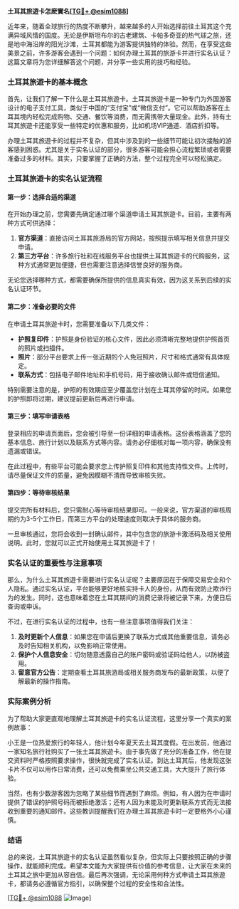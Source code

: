 **土耳其旅遊卡怎麽實名[[TG💪+ @esim1088](https://t.me/s/esim1088)]**

近年来，随着全球旅行的热度不断攀升，越来越多的人开始选择前往土耳其这个充满异域风情的国度。无论是伊斯坦布尔的古老建筑、卡帕多奇亚的热气球之旅，还是地中海沿岸的阳光沙滩，土耳其都能为游客提供独特的体验。然而，在享受这些美景之前，许多游客会遇到一个问题：如何办理土耳其的旅游卡并进行实名认证？这篇文章将为您详细解答这个问题，并分享一些实用的技巧和经验。

### 土耳其旅遊卡的基本概念

首先，让我们了解一下什么是土耳其旅遊卡。土耳其旅遊卡是一种专门为外国游客设计的电子支付工具，类似于中国的“支付宝”或“微信支付”。它可以帮助游客在土耳其境内轻松完成购物、交通、餐饮等消费，而无需携带大量现金。此外，持有土耳其旅遊卡还能享受一些特定的优惠和服务，比如机场VIP通道、酒店折扣等。

办理土耳其旅遊卡的过程并不复杂，但其中涉及到的一些细节可能让初次接触的游客感到困惑。尤其是关于实名认证的部分，很多游客可能会担心流程繁琐或者需要准备过多的材料。其实，只要掌握了正确的方法，整个过程完全可以轻松搞定。

### 土耳其旅遊卡的实名认证流程

#### 第一步：选择合适的渠道

在开始办理之前，您需要先确定通过哪个渠道申请土耳其旅遊卡。目前，主要有两种方式可供选择：

1. **官方渠道**：直接访问土耳其旅游局的官方网站，按照提示填写相关信息并提交申请。
2. **第三方平台**：许多旅行社和在线服务平台也提供土耳其旅遊卡的代购服务，这种方式通常更加便捷，但也需要注意选择信誉良好的服务商。

无论您选择哪种方式，都需要确保所提供的信息真实有效，因为这关系到后续的实名认证环节。

#### 第二步：准备必要的文件

在申请土耳其旅遊卡时，您需要准备以下几类文件：

- **护照复印件**：护照是身份验证的核心文件，因此必须清晰完整地提供护照首页的照片或扫描件。
- **照片**：部分平台要求上传一张近期的个人免冠照片，尺寸和格式通常有具体规定。
- **联系方式**：包括电子邮件地址和手机号码，用于接收确认邮件或短信通知。

特别需要注意的是，护照的有效期应至少覆盖您计划在土耳其停留的时间。如果您的护照即将过期，建议提前更新后再进行申请。

#### 第三步：填写申请表格

登录相应的申请页面后，您会被引导至一份详细的申请表格。这份表格涵盖了您的基本信息、旅行计划以及联系方式等内容。请务必仔细核对每一项内容，确保没有遗漏或错误。

在此过程中，有些平台可能会要求您上传护照复印件和其他支持性文件。上传时，请尽量保证文件的质量，避免因模糊不清而导致审核失败。

#### 第四步：等待审核结果

提交完所有材料后，您只需耐心等待审核结果即可。一般来说，官方渠道的审核周期约为3-5个工作日，而第三方平台的处理速度则取决于具体的服务商。

一旦审核通过，您将会收到一封确认邮件，其中包含您的旅游卡激活码及相关使用说明。此时，您就可以正式开始使用土耳其旅遊卡了！

### 实名认证的重要性与注意事项

那么，为什么土耳其旅遊卡需要进行实名认证呢？主要原因在于保障交易安全和个人隐私。通过实名认证，平台能够更好地核实持卡人的身份，从而有效防止欺诈行为的发生。同时，这也意味着您在土耳其期间的消费记录将被记录下来，方便日后查询或申诉。

不过，在进行实名认证的过程中，也有一些注意事项值得我们关注：

1. **及时更新个人信息**：如果您在申请后更换了联系方式或其他重要信息，请务必及时告知相关机构，以免影响正常使用。
2. **保护个人信息安全**：切勿随意透露自己的账户密码或验证码给他人，以防被盗用。
3. **留意官方公告**：定期查看土耳其旅游局或相关服务商发布的最新政策，以便了解最新的操作指南。

### 实际案例分析

为了帮助大家更直观地理解土耳其旅遊卡的实名认证流程，这里分享一个真实的案例故事：

小王是一位热爱旅行的年轻人，他计划今年夏天去土耳其度假。在出发前，他通过一家知名旅行社购买了一张土耳其旅遊卡。由于事先做了充分的准备工作，他在提交资料时严格按照要求操作，很快就完成了实名认证。到达土耳其后，他发现这张卡片不仅可以用作日常消费，还可以免费乘坐公共交通工具，大大提升了旅行体验。

当然，也有少数游客因为忽略了某些细节而遇到了麻烦。例如，有人因为在申请时提供了错误的护照号码而被拒绝激活；还有人因为未能及时更新联系方式而无法接收到重要的通知邮件。这些教训提醒我们在办理土耳其旅遊卡时一定要格外小心谨慎。

### 结语

总的来说，土耳其旅遊卡的实名认证虽然看似复杂，但实际上只要按照正确的步骤操作，就能顺利完成。希望本文能为大家提供有价值的参考信息，让大家在未来的土耳其之旅中更加从容自信。最后再次强调，无论采用何种方式申请土耳其旅遊卡，都请务必遵循官方指引，以确保整个过程的安全性和合法性。

[[TG💪+ @esim1088](https://t.me/s/esim1088) ![Image](https://i.postimg.cc/4NQfJmqS/Snipaste-2025-05-13-00-14-12.png)]